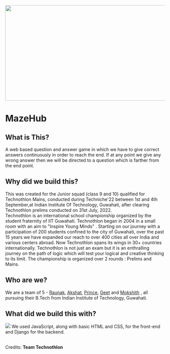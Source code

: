 <!-- <img src = "https://user-images.githubusercontent.com/103554673/199926393-ea695c3c-64a9-489d-b560-8064c624fcc6.png" width ="1200px" align = "center"> -->
<img src = "https://user-images.githubusercontent.com/103554673/199931530-788ff777-d22c-43e0-9b9e-06bfc3af0e74.png" width ="1200px" height = "300px">

<h1><b>MazeHub</b></h1>
<h2><b>What is This?</b></h2>


A web based question and answer game in which we have to give correct answers continuously in order to reach the end. If at any point we give any wrong answer then we will be directed to a question which is farther from the end point.  

<h2>Why did we build this?</h2>

This was created for the Junior squad (class 9 and 10) qualified for Technothlon Mains, conducted during Techniche'22 between 1st and 4th September,at Indian Institute Of Technology, Guwahati, after clearing Technothlon prelims conducted on 31st July, 2022.<br>
Technothlon is an international school championship organized by the student fraternity of IIT Guwahati. Technothlon began in 2004 in a small room with an aim to
"Inspire Young Minds" . Starting on our journey with a participation of 200 students confined to the city of Guwahati, over the past 15 years we have expanded our reach to over 400 cities all over India and various centers abroad. Now Technothlon spans its wings in 30+ countries internationally. Technothlon is not just an exam but it is an enthralling journey on the path of logic which will test your logical and creative thinking to its limit. The championship is organized over 2 rounds : Prelims and Mains.

<h2>Who are we?</h2>

We are a team of 5 - [Raunak](https://github.com/RaunakAgarwal18), [Akshat](https://github.com/Akshat2403), [Prince](https://github.com/Prince-9-9), [Geet](https://github.com/Geet-manik) and [Mokshith](https://github.com/Raghuveer22) , all pursuing their B.Tech from Indian Institute of Technology, Guwahati.

<h2>What did we build this with?</h2>
<img src = "https://i.ibb.co/N7wb0Gc/Untitled-design-1.png">
We used JavaScript, along with basic HTML and CSS, for the front-end and Django for the backend.<br><br>

Credits: <b>Team Technothlon</b>
                 
